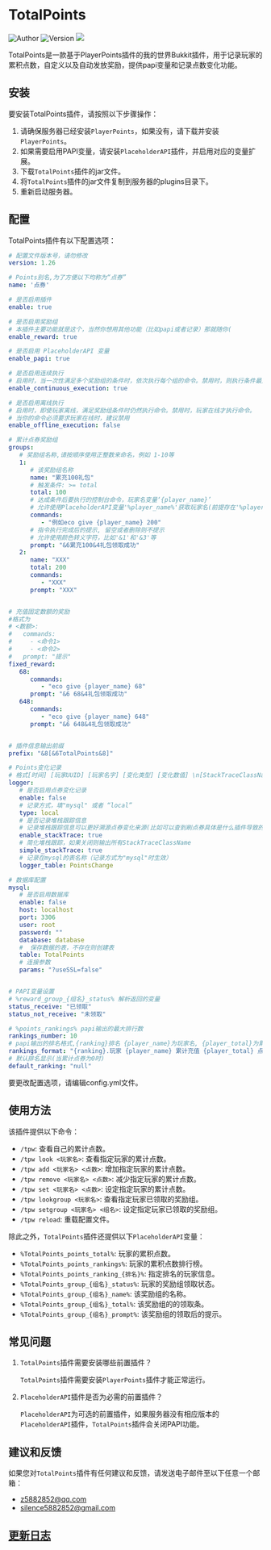 # TotalPoints
![Author](https://img.shields.io/badge/Author-z5882852-blue) ![Version](https://img.shields.io/github/v/release/z5882852/TotalPoints?label=Version) ![](https://img.shields.io/badge/Bukkit/Spigot-1.12.2-blue.svg)

TotalPoints是一款基于PlayerPoints插件的我的世界Bukkit插件，用于记录玩家的累积点数，自定义以及自动发放奖励，提供papi变量和记录点数变化功能。

## 安装

要安装TotalPoints插件，请按照以下步骤操作：

1. 请确保服务器已经安装`PlayerPoints`，如果没有，请下载并安装`PlayerPoints`。
2. 如果需要启用PAPI变量，请安装`PlaceholderAPI`插件，并启用对应的变量扩展。
3. 下载`TotalPoints`插件的jar文件。
4. 将`TotalPoints`插件的jar文件复制到服务器的plugins目录下。
5. 重新启动服务器。

## 配置

TotalPoints插件有以下配置选项：

```yaml
# 配置文件版本号，请勿修改
version: 1.26

# Points别名,为了方便以下均称为“点券”
name: '点券'

# 是否启用插件
enable: true

# 是否启用奖励组
# 本插件主要功能就是这个，当然你想用其他功能（比如papi或者记录）那就随你(
enable_reward: true

# 是否启用 PlaceholderAPI 变量
enable_papi: true

# 是否启用连续执行
# 启用时，当一次性满足多个奖励组的条件时，依次执行每个组的命令。禁用时，则执行条件最大的组命令
enable_continuous_execution: true

# 是否启用离线执行
# 启用时，即使玩家离线，满足奖励组条件时仍然执行命令。禁用时，玩家在线才执行命令。
# 当你的命令必须要求玩家在线时，建议禁用
enable_offline_execution: false

# 累计点券奖励组
groups:
   # 奖励组名称,请按顺序使用正整数来命名，例如 1-10等
   1:
      # 该奖励组名称
      name: "累充100礼包"
      # 触发条件: >= total
      total: 100
      # 达成条件后要执行的控制台命令，玩家名变量‘{player_name}’
      # 允许使用PlaceholderAPI变量'%player_name%'获取玩家名(前提存在'%player_name%'变量)
      commands:
         - "例如eco give {player_name} 200"
      # 指令执行完成后的提示, 留空或者删除则不提示
      # 允许使用颜色转义字符，比如'&1'和'&3'等
      prompt: "&6累充100&4礼包领取成功"
   2:
      name: "XXX"
      total: 200
      commands:
         - "XXX"
      prompt: "XXX"


# 充值固定数额的奖励
#格式为
# <数额>:
#   commands:
#     - <命令1>
#     - <命令2>
#   prompt: "提示"
fixed_reward:
   68:
      commands:
         - "eco give {player_name} 68"
      prompt: "&6 68&4礼包领取成功"
   648:
      commands:
         - "eco give {player_name} 648"
      prompt: "&6 648&4礼包领取成功"


# 插件信息输出前缀
prefix: "&8[&6TotalPoints&8]"

# Points变化记录
# 格式[时间] [玩家UUID] [玩家名字] [变化类型] [变化数值] \n[StackTraceClassName_1, \nStackTraceClassName_2, \n...]
logger:
   # 是否启用点券变化记录
   enable: false
   # 记录方式，填"mysql" 或者 “local”
   type: local
   # 是否记录堆栈跟踪信息
   # 记录堆栈跟踪信息可以更好溯源点券变化来源(比如可以查到刷点券具体是什么插件导致的，前提是你看得懂)，但是会增加日志大小
   enable_stackTrace: true
   # 简化堆栈跟踪，如果关闭则输出所有StackTraceClassName
   simple_stackTrace: true
   # 记录在mysql的表名称（记录方式为"mysql"时生效）
   logger_table: PointsChange

# 数据库配置
mysql:
   # 是否启用数据库
   enable: false
   host: localhost
   port: 3306
   user: root
   password: ""
   database: database
   #  保存数据的表，不存在则创建表
   table: TotalPoints
   # 连接参数
   params: "?useSSL=false"


# PAPI变量设置
# %reward_group_{组名}_status% 解析返回的变量
status_receive: "已领取"
status_not_receive: "未领取"

# %points_rankings% papi输出的最大排行数
rankings_number: 10
# papi输出的排名格式,{ranking}排名 {player_name}为玩家名, {player_total}为累计获得点券数量
rankings_format: "{ranking}.玩家 {player_name} 累计充值 {player_total} 点券"
# 默认排名显示(当累计点券为0时)
default_ranking: "null"
```

要更改配置选项，请编辑config.yml文件。

## 使用方法

该插件提供以下命令：

* `/tpw`: 查看自己的累计点数。
* `/tpw look <玩家名>`: 查看指定玩家的累计点数。
* `/tpw add <玩家名> <点数>`: 增加指定玩家的累计点数。
* `/tpw remove <玩家名> <点数>`: 减少指定玩家的累计点数。
* `/tpw set <玩家名> <点数>`: 设定指定玩家的累计点数。
* `/tpw lookgroup <玩家名>`: 查看指定玩家已领取的奖励组。
* `/tpw setgroup <玩家名> <组名>`: 设定指定玩家已领取的奖励组。
* `/tpw reload`: 重载配置文件。

除此之外，`TotalPoints`插件还提供以下`PlaceholderAPI`变量：

* `%TotalPoints_points_total%`: 玩家的累积点数。
* `%TotalPoints_points_rankings%`: 玩家的累积点数排行榜。
* `%TotalPoints_points_ranking_{排名}%`: 指定排名的玩家信息。
* `%TotalPoints_group_{组名}_status%`: 玩家的奖励组领取状态。
* `%TotalPoints_group_{组名}_name%`: 该奖励组的名称。
* `%TotalPoints_group_{组名}_total%`: 该奖励组的的领取条。
* `%TotalPoints_group_{组名}_prompt%`: 该奖励组的领取后的提示。

## 常见问题

1. `TotalPoints`插件需要安装哪些前置插件？

    `TotalPoints`插件需要安装`PlayerPoints`插件才能正常运行。

2. `PlaceholderAPI`插件是否为必需的前置插件？

    `PlaceholderAPI`为可选的前置插件，如果服务器没有相应版本的`PlaceholderAPI`插件，`TotalPoints`插件会关闭PAPI功能。


## 建议和反馈

如果您对`TotalPoints`插件有任何建议和反馈，请发送电子邮件至以下任意一个邮箱：
* z5882852@qq.com
* silence5882852@gmail.com

## [更新日志](https://github.com/z5882852/TotalPoints/blob/main/CHANGELOG.md) 
